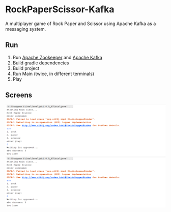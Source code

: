 # RockPaperScissor-Kafka
A multiplayer game of Rock Paper and Scissor using Apache Kafka as a messaging system.

## Run
1. Run [Apache Zookeeper](https://zookeeper.apache.org/) and [Apache Kafka](https://kafka.apache.org/)
2. Build gradle dependencies
3. Build project
4. Run Main (twice, in different terminals)
5. Play

## Screens

![Player 1](https://github.com/ashnehete/RockPaperScissor-Kafka/blob/master/screenshots/player1.png "Player 1")
![Player 2](https://github.com/ashnehete/RockPaperScissor-Kafka/blob/master/screenshots/player1.png "Player 2")
